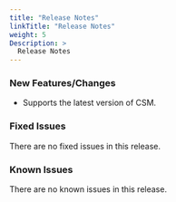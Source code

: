 ```yaml
---
title: "Release Notes"
linkTitle: "Release Notes"
weight: 5
Description: >
  Release Notes
---
```


### New Features/Changes

- Supports the latest version of CSM. 

### Fixed Issues

There are no fixed issues in this release.

### Known Issues

There are no known issues in this release.
